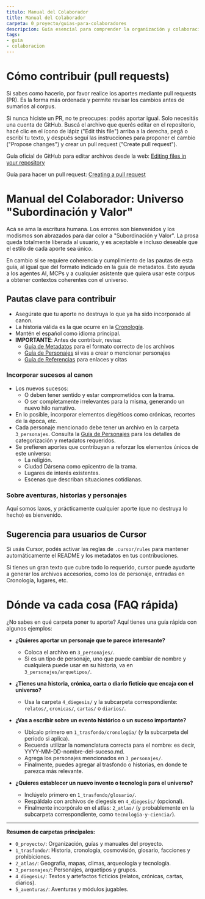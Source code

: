 ```yaml
---
titulo: Manual del Colaborador
title: Manual del Colaborador
carpeta: 0_proyecto/guias-para-colaboradores
descripcion: Guía esencial para comprender la organización y colaboración en el proyecto SyV.
tags:
- guia
- colaboracion
---
```


# Cómo contribuir (pull requests)

Si sabes como hacerlo, por favor realice los aportes mediante pull requests (PR). Es la forma más ordenada y permite revisar los cambios antes de sumarlos al corpus.

Si nunca hiciste un PR, no te preocupes: podés aportar igual. Solo necesitás una cuenta de GitHub. Buscá el archivo que querés editar en el repositorio, hacé clic en el ícono de lápiz ("Edit this file") arriba a la derecha, pegá o escribí tu texto, y después seguí las instrucciones para proponer el cambio ("Propose changes") y crear un pull request ("Create pull request").


Guía oficial de GitHub para editar archivos desde la web: [Editing files in your repository](https://docs.github.com/en/repositories/working-with-files/managing-files/editing-files)


Guía para hacer un pull request: [Creating a pull request](https://docs.github.com/en/pull-requests/collaborating-with-pull-requests/proposing-changes-to-your-work-with-pull-requests/creating-a-pull-request)


# Manual del Colaborador: Universo "Subordinación y Valor"

Acá se ama la escritura humana. Los errores son bienvenidos y los modismos son abrazados para dar color a "Subordinación y Valor". La prosa queda totalmente liberada al usuario, y es aceptable e incluso deseable que el estilo de cada aporte sea único.

En cambio sí se requiere coherencia y cumplimiento de las pautas de esta guía, al igual que del formato indicado en la guía de metadatos. Esto ayuda a los agentes AI, MCPs y a cualquier asistente que quiera usar este corpus a obtener contextos coherentes con el universo.

## Pautas clave para contribuir

- Asegúrate que tu aporte no destruya lo que ya ha sido incorporado al canon.
- La historia válida es la que ocurre en la [Cronología](../1_trasfondo/cronologia/cronologia.md).
- Mantén el español como idioma principal.
- **IMPORTANTE**: Antes de contribuir, revisa:
  - [Guía de Metadatos](guia-de-metadatos.md) para el formato correcto de los archivos
  - [Guía de Personajes](guia-de-personajes.md) si vas a crear o mencionar personajes
  - [Guía de Referencias](referencias-y-pie-de-pagina.md) para enlaces y citas


### Incorporar sucesos al canon

- Los nuevos sucesos:
  - O deben tener sentido y estar comprometidos con la trama.
  - O ser completamente irrelevantes para la misma, generando un nuevo hilo narrativo.
- En lo posible, incorporar elementos diegéticos como crónicas, recortes de la época, etc.
- Cada personaje mencionado debe tener un archivo en la carpeta `3_personajes`. Consulta la [Guía de Personajes](guia-de-personajes.md) para los detalles de categorización y metadatos requeridos.
- Se prefieren aportes que contribuyan a reforzar los elementos únicos de este universo:
    - La religión.
    - Ciudad Dársena como epicentro de la trama.
    - Lugares de interés existentes.
    - Escenas que describan situaciones cotidianas.


### Sobre aventuras, historias y personajes

Aquí somos laxos, y prácticamente cualquier aporte (que no destruya lo hecho) es bienvenido.

## Sugerencia para usuarios de Cursor

Si usás Cursor, podés activar las reglas de `.cursor/rules` para mantener automáticamente el README y los metadatos en tus contribuciones.

Si tienes un gran texto que cubre todo lo requerido, cursor puede ayudarte a generar los archivos accesorios, como los de personaje, entradas en Cronología, lugares, etc.


# Dónde va cada cosa (FAQ rápida)

¿No sabes en qué carpeta poner tu aporte? Aquí tienes una guía rápida con algunos ejemplos:

- **¿Quieres aportar un personaje que te parece interesante?**
  - Coloca el archivo en `3_personajes/`.
  - Si es un tipo de personaje, uno que puede cambiar de nombre y cualquiera puede usar en su historia, va en `3_personajes/arquetipos/`.

- **¿Tienes una historia, crónica, carta o diario ficticio que encaja con el universo?**
  - Usa la carpeta `4_diegesis/` y la subcarpeta correspondiente: `relatos/`, `cronicas/`, `cartas/` o `diarios/`.

- **¿Vas a escribir sobre un evento histórico o un suceso importante?**
  - Ubícalo primero en `1_trasfondo/cronologia/` (y la subcarpeta del período si aplica).
  - Recuerda utilizar la nomenclatura correcta para el nombre: es decir, YYYY-MM-DD-nombre-del-suceso.md.
  - Agrega los personajes mencionados en `3_personajes/`.
  - Finalmente, puedes agregar al trasfondo o historias, en donde te parezca más relevante.

- **¿Quieres establecer un nuevo invento o tecnología para el universo?**
  - Inclúyelo primero en `1_trasfondo/glosario/`.
  - Respáldalo con archivos de diegesis en `4_diegesis/` (opcional).
  - Finalmente incorpóralo en el atlas: `2_atlas/` (y probablemente en la subcarpeta correspondiente, como `tecnologia-y-ciencia/`).

---

**Resumen de carpetas principales:**

- `0_proyecto/`: Organización, guías y manuales del proyecto.
- `1_trasfondo/`: Historia, cronología, cosmovisión, glosario, facciones y prohibiciones.
- `2_atlas/`: Geografía, mapas, climas, arqueología y tecnología.
- `3_personajes/`: Personajes, arquetipos y grupos.
- `4_diegesis/`: Textos y artefactos ficticios (relatos, crónicas, cartas, diarios).
- `5_aventuras/`: Aventuras y módulos jugables.

